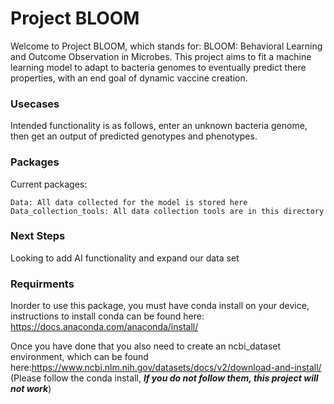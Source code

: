 # Project BLOOM

Welcome to Project BLOOM, which stands for: BLOOM: Behavioral Learning and Outcome Observation in Microbes. This project aims to fit a machine learning model to adapt to bacteria genomes to eventually predict there properties, with an end goal of dynamic vaccine creation. 

### Usecases

Intended functionality is as follows, enter an unknown bacteria genome, then get an output of predicted genotypes and phenotypes. 

### Packages

Current packages:

    Data: All data collected for the model is stored here
    Data_collection_tools: All data collection tools are in this directory

### Next Steps

Looking to add AI functionality and expand our data set

### Requirments

Inorder to use this package, you must have conda install on your device, instructions to install conda can be found here: https://docs.anaconda.com/anaconda/install/


Once you have done that you also need to create an ncbi_dataset environment, which can be found here:https://www.ncbi.nlm.nih.gov/datasets/docs/v2/download-and-install/ (Please follow the conda install, ***If you do not follow them, this project will not work***) 
